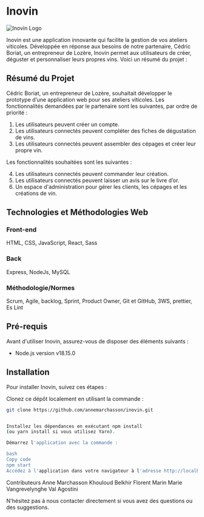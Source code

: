 # Inovin

![Inovin Logo](https://drive.google.com/file/d/14daeHSjFxvmUG-RjQZvdQsU4Ua-cbGpV/view?usp=sharing)

Inovin est une application innovante qui facilite la gestion de vos ateliers viticoles. Développée en réponse aux besoins de notre partenaire, Cédric Boriat, un entrepreneur de Lozère, Inovin permet aux utilisateurs de créer, déguster et personnaliser leurs propres vins. Voici un résumé du projet :

## Résumé du Projet

Cédric Boriat, un entrepreneur de Lozère, souhaitait développer le prototype d’une application web pour ses ateliers viticoles. Les fonctionnalités demandées par le partenaire sont les suivantes, par ordre de priorité :

1. Les utilisateurs peuvent créer un compte.
2. Les utilisateurs connectés peuvent compléter des fiches de dégustation de vins.
3. Les utilisateurs connectés peuvent assembler des cépages et créer leur propre vin.

Les fonctionnalités souhaitées sont les suivantes :

4. Les utilisateurs connectés peuvent commander leur création.
5. Les utilisateurs connectés peuvent laisser un avis sur le livre d’or.
6. Un espace d'administration pour gérer les clients, les cépages et les créations de vin.


## Technologies et Méthodologies Web

### Front-end

HTML,
CSS,
JavaScript,
React,
Sass

### Back
Express,
NodeJs,
MySQL

### Méthodologie/Normes
Scrum,
Agile,
backlog,
Sprint,
Product Owner,
Git et GitHub,
3WS,
prettier, 
Es Lint


## Pré-requis

Avant d'utiliser Inovin, assurez-vous de disposer des éléments suivants :

- Node.js version v18.15.0



## Installation

Pour installer Inovin, suivez ces étapes :

 Clonez ce dépôt localement en utilisant la commande :

```bash
git clone https://github.com/annemarchasson/inovin.git


Installez les dépendances en exécutant npm install 
(ou yarn install si vous utilisez Yarn).

Démarrez l'application avec la commande :

bash
Copy code
npm start
Accédez à l'application dans votre navigateur à l'adresse http://localhost:3000.
```

Contributeurs
Anne Marchasson 
Khouloud Belkhir
Florent Marin
Marie Vangrevelynghe
Val Agostini

N'hésitez pas à nous contacter directement si vous avez des questions ou des suggestions.